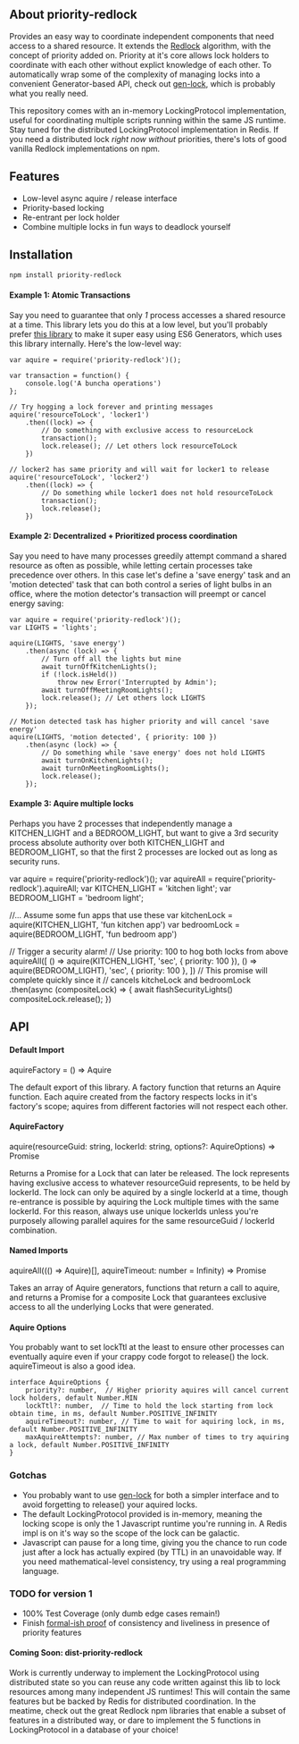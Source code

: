 ## About priority-redlock

Provides an easy way to coordinate independent components that need access to a shared resource.  It extends the [Redlock](https://redis.io/topics/distlock) algorithm, with the concept of priority added on. Priority at it's core allows lock holders to coordinate with each other without explict knowledge of each other.  To automatically wrap some of the complexity of managing locks into a convenient Generator-based API, check out [gen-lock](https://github.com/gittyeric/gen-lock), which is probably what you really need.

This repository comes with an in-memory LockingProtocol implementation, useful for coordinating multiple scripts running within the same JS runtime.  Stay tuned for the distributed LockingProtocol implementation in Redis.  If you need a distributed lock _right now without_ priorities, there's lots of good vanilla Redlock implementations on npm.

## Features

- Low-level async aquire / release interface
- Priority-based locking
- Re-entrant per lock holder
- Combine multiple locks in fun ways to deadlock yourself

## Installation

```
npm install priority-redlock
```

#### Example 1: Atomic Transactions

Say you need to guarantee that only *1* process accesses a shared resource at a time.  This library lets you do this at a low level, but you'll probably prefer [this library](https://github.com/gittyeric/gen-lock) to make it super easy using ES6 Generators, which uses this library internally.  Here's the low-level way:

```
var aquire = require('priority-redlock')();

var transaction = function() {
    console.log('A buncha operations')
};

// Try hogging a lock forever and printing messages
aquire('resourceToLock', 'locker1')
    .then((lock) => {
        // Do something with exclusive access to resourceLock
        transaction();
        lock.release(); // Let others lock resourceToLock
    })

// locker2 has same priority and will wait for locker1 to release
aquire('resourceToLock', 'locker2')
    .then((lock) => {
        // Do something while locker1 does not hold resourceToLock
        transaction();
        lock.release();
    })
```

#### Example 2: Decentralized + Prioritized process coordination

Say you need to have many processes greedily attempt command a shared resource as often as possible, while letting
certain processes take precedence over others.  In this case let's define a 'save energy' task and an 'motion detected' task that can both control
a series of light bulbs in an office, where the motion detector's transaction will preempt or cancel energy saving:

```
var aquire = require('priority-redlock')();
var LIGHTS = 'lights';

aquire(LIGHTS, 'save energy')
    .then(async (lock) => {
        // Turn off all the lights but mine
        await turnOffKitchenLights();
        if (!lock.isHeld())
            throw new Error('Interrupted by Admin');
        await turnOffMeetingRoomLights();
        lock.release(); // Let others lock LIGHTS
    });

// Motion detected task has higher priority and will cancel 'save energy'
aquire(LIGHTS, 'motion detected', { priority: 100 })
    .then(async (lock) => {
        // Do something while 'save energy' does not hold LIGHTS
        await turnOnKitchenLights();
        await turnOnMeetingRoomLights();
        lock.release();
    });
```

#### Example 3: Aquire multiple locks

Perhaps you have 2 processes that independently manage a KITCHEN_LIGHT and a BEDROOM_LIGHT, but
want to give a 3rd security process absolute authority over both KITCHEN_LIGHT and BEDROOM_LIGHT,
so that the first 2 processes are locked out as long as security runs.

var aquire = require('priority-redlock')();
var aquireAll = require('priority-redlock').aquireAll;
var KITCHEN_LIGHT = 'kitchen light';
var BEDROOM_LIGHT = 'bedroom light';

//... Assume some fun apps that use these
var kitchenLock = aquire(KITCHEN_LIGHT, 'fun kitchen app')
var bedroomLock = aquire(BEDROOM_LIGHT, 'fun bedroom app')

// Trigger a security alarm!
// Use priority: 100 to hog both locks from above
aquireAll([
    () => aquire(KITCHEN_LIGHT, 'sec', { priority: 100 }),
    () => aquire(BEDROOM_LIGHT), 'sec', { priority: 100 },
])
// This promise will complete quickly since it
// cancels kitcheLock and bedroomLock
    .then(async (compositeLock) => {
        await flashSecurityLights()
        compositeLock.release();
    })


## API

#### Default Import

aquireFactory = () => Aquire

The default export of this library.  A factory function that returns an Aquire function.
Each aquire created from the factory respects locks in it's factory's scope; aquires from
different factories will not respect each other.

#### AquireFactory

aquire(resourceGuid: string, lockerId: string, options?: AquireOptions) => Promise<Lock>

Returns a Promise for a Lock that can later be released.  The lock represents having exclusive
access to whatever resourceGuid represents, to be held by lockerId.  The lock can only be
aquired by a single lockerId at a time, though re-entrance is possible by aquiring the Lock
multiple times with the same lockerId.  For this reason, always use unique lockerIds unless
you're purposely allowing parallel aquires for the same resourceGuid / lockerId combination.

#### Named Imports

aquireAll((() => Aquire)[], aquireTimeout: number = Infinity) => Promise<Lock>

Takes an array of Aquire generators, functions that return a call to aquire, and returns
a Promise for a composite Lock that guarantees exclusive access to all the underlying
Locks that were generated.

#### Aquire Options

You probably want to set lockTtl at the least to ensure other processes can eventually aquire
even if your crappy code forgot to release() the lock.  aquireTimeout is also a good idea.

```
interface AquireOptions {
    priority?: number,  // Higher priority aquires will cancel current lock holders, default Number.MIN
    lockTtl?: number,  // Time to hold the lock starting from lock obtain time, in ms, default Number.POSITIVE_INFINITY
    aquireTimeout?: number, // Time to wait for aquiring lock, in ms, default Number.POSITIVE_INFINITY
    maxAquireAttempts?: number, // Max number of times to try aquiring a lock, default Number.POSITIVE_INFINITY
}
```

### Gotchas

- You probably want to use [gen-lock](https://github.com/gittyeric/gen-lock) for both a simpler interface and to avoid forgetting to release() your aquired locks.
- The default LockingProtocol provided is in-memory, meaning the locking scope is only the 1 Javascript runtime you're running in.  A Redis impl is on it's way so the scope of the lock can be galactic.
- Javascript can pause for a long time, giving you the chance to run code just after a lock has actually expired (by TTL) in an unavoidable way.  If you need mathematical-level consistency, try using a real programming language.


### TODO for version 1

- 100% Test Coverage (only dumb edge cases remain!)
- Finish [formal-ish proof](specs.md) of consistency and liveliness in presence of priority features

#### Coming Soon: dist-priority-redlock

Work is currently underway to implement the LockingProtocol using distributed state so you can reuse
any code written against this lib to lock resources among many independent JS runtimes!  This will
contain the same features but be backed by Redis for distributed coordination.  In the meatime,
check out the great Redlock npm libraries that enable a subset of features in a distributed way, or dare to
implement the 5 functions in LockingProtocol in a database of your choice!